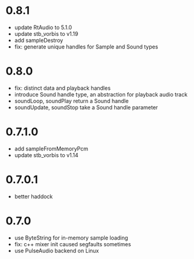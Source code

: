 # 0.8.1
- update RtAudio to 5.1.0
- update stb_vorbis to v1.19
- add sampleDestroy
- fix: generate unique handles for Sample and Sound types

# 0.8.0
- fix: distinct data and playback handles
- introduce Sound handle type, an abstraction for playback audio track
- soundLoop, soundPlay return a Sound handle
- soundUpdate, soundStop take a Sound handle parameter

# 0.7.1.0
- add sampleFromMemoryPcm
- update stb_vorbis to v1.14

# 0.7.0.1
- better haddock

# 0.7.0
- use ByteString for in-memory sample loading
- fix: c++ mixer init caused segfaults sometimes
- use PulseAudio backend on Linux
